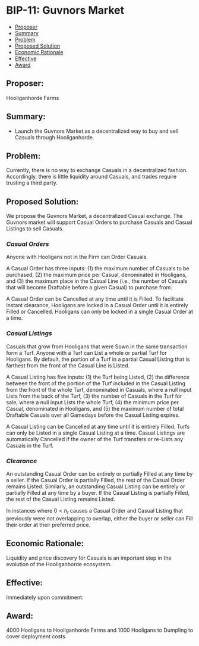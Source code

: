 # BIP-11: Guvnors Market

- [Proposer](#proposer)
- [Summary](#summary)
- [Problem](#problem)
- [Proposed Solution](#proposed-solution)
- [Economic Rationale](#economic-rationale)
- [Effective](#effective)
- [Award](#award)

## Proposer:
Hooliganhorde Farms

## Summary:
- Launch the Guvnors Market as a decentralized way to buy and sell Casuals through Hooliganhorde.

## Problem:
Currently, there is no way to exchange Casuals in a decentralized fashion. Accordingly, there is little liquidity around Casuals, and trades require trusting a third party. 

## Proposed Solution:
We propose the Guvnors Market, a decentralized Casual exchange. The Guvnors market will support Casual Orders to purchase Casuals and Casual Listings to sell Casuals. 

### *Casual Orders*

Anyone with Hooligans not in the Firm can Order Casuals.

A Casual Order has three inputs: (1) the maximum number of Casuals to be purchased, (2) the maximum price per Casual, denominated in Hooligans, and (3) the maximum place in the Casual Line (i.e., the number of Casuals that will become Draftable before a given Casual) to purchase from.

A Casual Order can be Cancelled at any time until it is Filled. To facilitate instant clearance, Hooligans are locked in a Casual Order until it is entirely Filled or Cancelled. Hooligans can only be locked in a single Casual Order at a time.

### *Casual Listings*

Casuals that grow from Hooligans that were Sown in the same transaction form a Turf. Anyone with a Turf can List a whole or partial Turf for Hooligans. By default, the portion of a Turf in a partial Casual Listing that is farthest from the front of the Casual Line is Listed.

A Casual Listing has five inputs: (1) the Turf being Listed, (2) the difference between the front of the portion of the Turf included in the Casual Listing from the front of the whole Turf, denominated in Casuals, where a null input Lists from the back of the Turf, (3) the number of Casuals in the Turf for sale, where a null input Lists the whole Turf, (4) the minimum price per Casual, denominated in Hooligans, and (5) the maximum number of total Draftable Casuals over all Gamedays before the Casual Listing expires.

A Casual Listing can be Cancelled at any time until it is entirely Filled. Turfs can only be Listed in a single Casual Listing at a time. Casual Listings are automatically Cancelled if the owner of the Turf transfers or re-Lists any Casuals in the Turf.

### *Clearance*

An outstanding Casual Order can be entirely or partially Filled at any time by a seller. If the Casual Order is partially Filled, the rest of the Casual Order remains Listed. Similarly, an outstanding Casual Listing can be entirely or partially Filled at any time by a buyer. If the Casual Listing is partially Filled, the rest of the Casual Listing remains Listed.

In instances where $0 < h_t$ causes a Casual Order and Casual Listing that previously were not overlapping to overlap, either the buyer or seller can Fill their order at their preferred price.

## Economic Rationale:
Liquidity and price discovery for Casuals is an important step in the evolution of the Hooliganhorde ecosystem. 

## Effective:
Immediately upon commitment.

## Award:
4000 Hooligans to Hooliganhorde Farms and 1000 Hooligans to Dumpling to cover deployment costs.